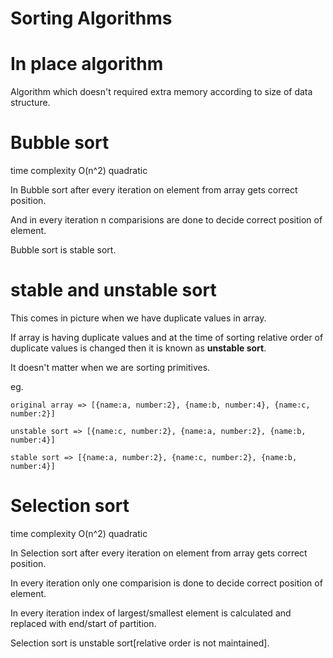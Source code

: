 
# Sorting Algorithms

# In place algorithm 

  Algorithm which doesn't required extra memory according to size of data structure.

# Bubble sort 

  time complexity O(n^2) quadratic

  In Bubble sort after every iteration on element from array gets correct position.
  
  And in every iteration n comparisions are done to decide correct position of element.
  
  Bubble sort is stable sort.

# stable and unstable sort

  This comes in picture when we have duplicate values in array.

  If array is having duplicate values and at the time of sorting relative order of duplicate values is changed then it is known as **unstable sort**. 

  It doesn't matter when we are sorting primitives.

  eg.
  ```
  original array => [{name:a, number:2}, {name:b, number:4}, {name:c, number:2}]

  unstable sort => [{name:c, number:2}, {name:a, number:2}, {name:b, number:4}]

  stable sort => [{name:a, number:2}, {name:c, number:2}, {name:b, number:4}]
  ```
# Selection sort

  time complexity O(n^2) quadratic

  In Selection sort after every iteration on element from array gets correct position.<br/>
  
  In every iteration only one comparision is done to decide correct position of element.

  In every iteration index of largest/smallest element is calculated and replaced with end/start of partition.
  
  Selection sort is unstable sort[relative order is not maintained].



